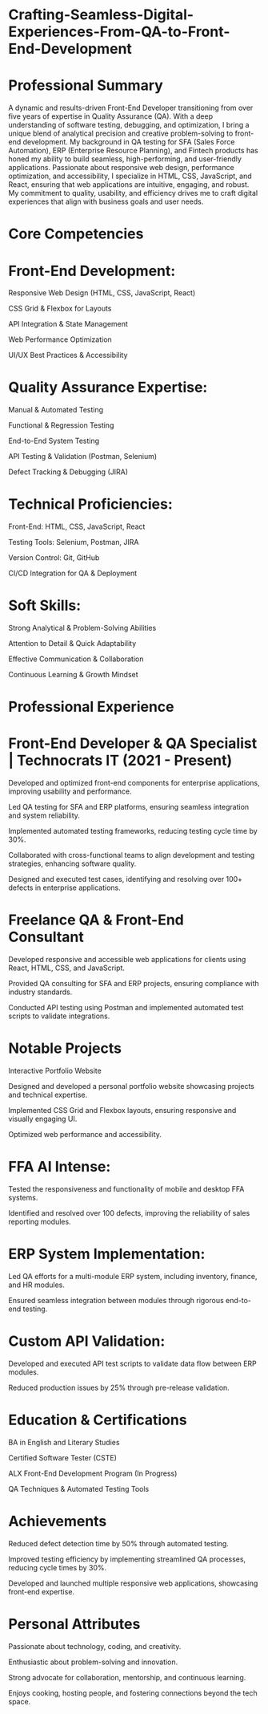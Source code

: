 # Crafting-Seamless-Digital-Experiences-From-QA-to-Front-End-Development 
# Professional Summary

A dynamic and results-driven Front-End Developer transitioning from over five years of expertise in Quality Assurance (QA). With a deep understanding of software testing, debugging, and optimization, I bring a unique blend of analytical precision and creative problem-solving to front-end development. My background in QA testing for SFA (Sales Force Automation), ERP (Enterprise Resource Planning), and Fintech products has honed my ability to build seamless, high-performing, and user-friendly applications.
Passionate about responsive web design, performance optimization, and accessibility, I specialize in HTML, CSS, JavaScript, and React, ensuring that web applications are intuitive, engaging, and robust. My commitment to quality, usability, and efficiency drives me to craft digital experiences that align with business goals and user needs.

# Core Competencies

# Front-End Development:

Responsive Web Design (HTML, CSS, JavaScript, React)

CSS Grid & Flexbox for Layouts

API Integration & State Management

Web Performance Optimization

UI/UX Best Practices & Accessibility


# Quality Assurance Expertise:

Manual & Automated Testing

Functional & Regression Testing

End-to-End System Testing

API Testing & Validation (Postman, Selenium)

Defect Tracking & Debugging (JIRA)


# Technical Proficiencies:

Front-End: HTML, CSS, JavaScript, React

Testing Tools: Selenium, Postman, JIRA

Version Control: Git, GitHub

CI/CD Integration for QA & Deployment


# Soft Skills:

Strong Analytical & Problem-Solving Abilities

Attention to Detail & Quick Adaptability

Effective Communication & Collaboration

Continuous Learning & Growth Mindset



# Professional Experience

# Front-End Developer & QA Specialist | Technocrats IT (2021 - Present)

Developed and optimized front-end components for enterprise applications, improving usability and performance.

Led QA testing for SFA and ERP platforms, ensuring seamless integration and system reliability.

Implemented automated testing frameworks, reducing testing cycle time by 30%.

Collaborated with cross-functional teams to align development and testing strategies, enhancing software quality.

Designed and executed test cases, identifying and resolving over 100+ defects in enterprise applications.


# Freelance QA & Front-End Consultant

Developed responsive and accessible web applications for clients using React, HTML, CSS, and JavaScript.

Provided QA consulting for SFA and ERP projects, ensuring compliance with industry standards.

Conducted API testing using Postman and implemented automated test scripts to validate integrations.



# Notable Projects

Interactive Portfolio Website

Designed and developed a personal portfolio website showcasing projects and technical expertise.

Implemented CSS Grid and Flexbox layouts, ensuring responsive and visually engaging UI.

Optimized web performance and accessibility.


# FFA AI Intense:

Tested the responsiveness and functionality of mobile and desktop FFA systems.

Identified and resolved over 100 defects, improving the reliability of sales reporting modules.


# ERP System Implementation: 

Led QA efforts for a multi-module ERP system, including inventory, finance, and HR modules.

Ensured seamless integration between modules through rigorous end-to-end testing.


# Custom API Validation:

Developed and executed API test scripts to validate data flow between ERP modules.

Reduced production issues by 25% through pre-release validation.



# Education & Certifications

BA in English and Literary Studies

Certified Software Tester (CSTE)

ALX Front-End Development Program (In Progress)

QA Techniques & Automated Testing Tools



# Achievements

Reduced defect detection time by 50% through automated testing.

Improved testing efficiency by implementing streamlined QA processes, reducing cycle times by 30%.

Developed and launched multiple responsive web applications, showcasing front-end expertise.



# Personal Attributes

Passionate about technology, coding, and creativity.

Enthusiastic about problem-solving and innovation.

Strong advocate for collaboration, mentorship, and continuous learning.

Enjoys cooking, hosting people, and fostering connections beyond the tech space.


